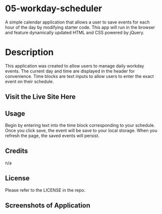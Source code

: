 # 05-workday-scheduler
A simple calendar application that allows a user to save events for each hour of the day by modifying starter code. This app will run in the browser and feature dynamically updated HTML and CSS powered by jQuery.

# Description

This application was created to allow users to manage daily workday events. The current day and time are displayed in the header for convenience. Time blocks are text inputs to allow users to enter the exact event on their schedule. 

## Visit the Live Site Here



## Usage

Begin by entering text into the time block corresponding to your schedule. Once you click save, the event will be save to your local storage. When you refresh the page, the saved events will persist.

## Credits

n/a

## License

Please refer to the LICENSE in the repo.

## Screenshots of Application
